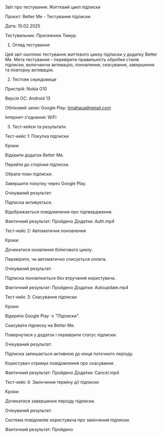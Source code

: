 
Звіт про тестування: Життєвий цикл підписки

Проєкт: Better Me - Тестування підписки

Дата: 10.02.2025

Тестувальник: Присяжнюк Тимур.

1. Огляд тестування

Цей звіт охоплює тестування життєвого циклу підписки у додатку Better Me. Мета тестування – перевірити правильність обробки станів підписки, включаючи активацію, поновлення, скасування, завершення та повторну активацію.

2. Тестове середовище

Пристрій: Nokia G10

Версія ОС: Android 13

Обліковий запис Google Play: timahaua@gmail.com

Інтернет-з'єднання: WiFi


3. Тест-кейси та результати.

Тест-кейс 1: Покупка підписки

Кроки:

Відкрити додаток Better Me.

Перейти до сторінки підписки.

Обрати план підписки.

Завершити покупку через Google Play.

Очікуваний результат:

Підписка активується.

Відображається повідомлення про підтвердження.

Фактичний результат: Пройдено
Додатки: Auth.mp4

Тест-кейс 2: Автоматичне поновлення

Кроки:

Дочекатися оновлення білінгового циклу.

Перевірити, чи автоматично списується оплата.

Очікуваний результат:

Підписка поновлюється без втручання користувача.

Фактичний результат: Пройдено
Додатки: Autoupdate.mp4

Тест-кейс 3: Скасування підписки

Кроки:

Відкрити Google Play → "Підписки".

Скасувати підписку на Better Me.

Повернутися у додаток і перевірити статус підписки.

Очікуваний результат:

Підписка залишається активною до кінця поточного періоду.

Користувач отримує повідомлення про скасування.

Фактичний результат: Пройдено
Додатки: Cancel.mp4

Тест-кейс 4: Закінчення терміну дії підписки

Кроки:

Дочекатися завершення періоду підписки.

Очікуваний результат:

Система повідомляє користувача про закінчення підписки.

Фактичний результат: Пройдено


